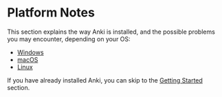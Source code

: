 # Platform Notes

This section explains the way Anki is installed, and the possible problems you may encounter, depending on your OS:

- [Windows](./windows/intro.md)
- [macOS](./mac/intro.md)
- [Linux](./linux/intro.md)

If you have already installed Anki, you can skip to the [Getting Started](../getting-started.md) section.
